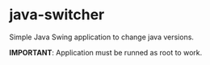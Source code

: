 # java-switcher
Simple Java Swing application to change java versions.

**IMPORTANT**: Application must be runned as root to work.
